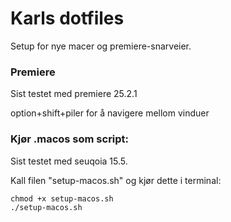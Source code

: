 # Karls dotfiles

Setup for nye macer og premiere-snarveier.

### Premiere
Sist testet med premiere 25.2.1

option+shift+piler for å navigere mellom vinduer

### Kjør .macos som script:
Sist testet med seuqoia 15.5.

Kall filen "setup-macos.sh" og kjør dette i terminal:
```
chmod +x setup-macos.sh
./setup-macos.sh
```